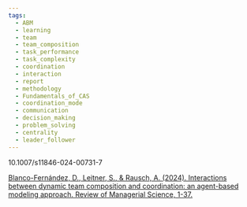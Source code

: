```yaml
---
tags:
  - ABM
  - learning
  - team
  - team_composition
  - task_performance
  - task_complexity
  - coordination
  - interaction
  - report
  - methodology
  - Fundamentals_of_CAS
  - coordination_mode
  - communication
  - decision_making
  - problem_solving
  - centrality
  - leader_follower
---
```

10.1007/s11846-024-00731-7

[Blanco-Fernández, D., Leitner, S., & Rausch, A. (2024). Interactions between dynamic team composition and coordination: an agent-based modeling approach. Review of Managerial Science, 1-37.](https://link.springer.com/content/pdf/10.1007/s11846-024-00731-7.pdf)